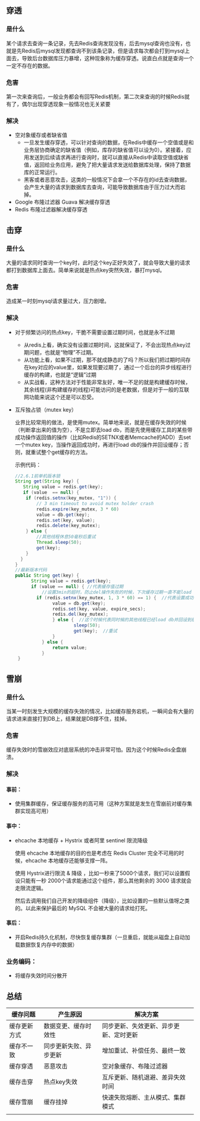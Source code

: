 ## 穿透

### 是什么

某个请求去查询一条记录，先去Redis查询发现没有，后去mysql查询也没有，也就是先Redis后mysql发现都查询不到该条记录，但是请求每次都会打到mysql上面去，导致后台数据库压力暴增，这种现象称为缓存穿透。说直白点就是查询一个一定不存在的数据。

### 危害

第一次来查询后，一般业务都会有回写Redis机制，第二次来查询的时候Redis就有了，偶尔出现穿透现象一般情况也无关紧要

### 解决

- 空对象缓存或者缺省值
  - 一旦发生缓存穿透，可以针对查询的数据，在Redis中缓存一个空值或是和业务层协商确定的缺省值（例如，库存的缺省值可以设为0）。紧接着，应用发送到后续请求再进行查询时，就可以直接从Redis中读取空值或缺省值，返回给业务应用，避免了把大量请求发送给数据库处理，保持了数据库的正常运行。
  - 黑客或者恶意攻击，这类的一般情况下会拿一个不存在的id去查询数据，会产生大量的请求到数据库去查询，可能导致数据库由于压力过大而宕掉。
- Google 布隆过滤器 Guava 解决缓存穿透
- Redis 布隆过滤器解决缓存穿透

## 击穿

### 是什么

大量的请求同时查询一个key时，此时这个key正好失效了，就会导致大量的请求都打到数据库上面去。简单来说就是热点key突然失效，暴打mysql。

### 危害

造成某一时刻mysql请求量过大，压力剧增。

### 解决

- 对于频繁访问的热点key，干脆不需要设置过期时间，也就是永不过期

  -  从redis上看，确实没有设置过期时间，这就保证了，不会出现热点key过期问题，也就是“物理”不过期。
  - 从功能上看，如果不过期，那不就成静态的了吗？所以我们把过期时间存在key对应的value里，如果发现要过期了，通过一个后台的异步线程进行缓存的构建，也就是“逻辑”过期
  - 从实战看，这种方法对于性能非常友好，唯一不足的就是构建缓存时候，其余线程(非构建缓存的线程)可能访问的是老数据，但是对于一般的互联网功能来说这个还是可以忍受。

- 互斥独占锁（mutex key）

  业界比较常用的做法，是使用mutex。简单地来说，就是在缓存失效的时候（判断拿出来的值为空），不是立即去load db，而是先使用缓存工具的某些带成功操作返回值的操作（比如Redis的SETNX或者Memcache的ADD）去set一个mutex key，当操作返回成功时，再进行load db的操作并回设缓存；否则，就重试整个get缓存的方法。

  示例代码：

  ```java
  //2.6.1前单机版本锁
  String get(String key) {  
     String value = redis.get(key);  
     if (value  == null) {  
      if (redis.setnx(key_mutex, "1")) {  
          // 3 min timeout to avoid mutex holder crash  
          redis.expire(key_mutex, 3 * 60)  
          value = db.get(key);  
          redis.set(key, value);  
          redis.delete(key_mutex);  
      } else {  
          //其他线程休息50毫秒后重试  
          Thread.sleep(50);  
          get(key);  
      }  
    }  
  }
  //最新版本代码
  public String get(key) {
        String value = redis.get(key);
        if (value == null) { //代表缓存值过期
            //设置3min的超时，防止del操作失败的时候，下次缓存过期一直不能load db
  		  if (redis.setnx(key_mutex, 1, 3 * 60) == 1) {  //代表设置成功
                value = db.get(key);
                redis.set(key, value, expire_secs);
                redis.del(key_mutex);
                } else {  //这个时候代表同时候的其他线程已经load db并回设到缓存了，这时候重试获取缓存值即可
                        sleep(50);
                        get(key);  //重试
                }
            } else {
                return value;      
            }
   }
  ```

## 雪崩

### 是什么

当某一时刻发生大规模的缓存失效的情况，比如缓存服务宕机，一瞬间会有大量的请求进来直接打到DB上，结果就是DB撑不住，挂掉。

### 危害

缓存失效时的雪崩效应对底层系统的冲击非常可怕。因为这个时候Redis全盘崩溃。

### 解决

#### 事前：

- 使用集群缓存，保证缓存服务的高可用（这种方案就是发生在雪崩前对缓存集群实现高可用）

#### 事中：

- ehcache 本地缓存 + Hystrix 或者阿里 sentinel 限流降级

  使用 ehcache 本地缓存的目的也是考虑在 Redis Cluster 完全不可用的时候，ehcache 本地缓存还能够支撑一阵。

  使用 Hystrix进行限流 & 降级 ，比如一秒来了5000个请求，我们可以设置假设只能有一秒 2000个请求能通过这个组件，那么其他剩余的 3000 请求就会走限流逻辑。

  然后去调用我们自己开发的降级组件（降级），比如设置的一些默认值呀之类的。以此来保护最后的 MySQL 不会被大量的请求给打死。

#### 事后：

- 开启Redis持久化机制，尽快恢复缓存集群（一旦重启，就能从磁盘上自动加载数据恢复内存中的数据）

### 业务编码：

- 将缓存失效时间分散开

## 总结

| 缓存问题     | 产生原因               | 解决方案                               |
| ------------ | ---------------------- | -------------------------------------- |
| 缓存更新方式 | 数据变更、缓存时效性   | 同步更新、失效更新、异步更新、定时更新 |
| 缓存不一致   | 同步更新失败、异步更新 | 增加重试、补偿任务、最终一致           |
| 缓存穿透     | 恶意攻击               | 空对象缓存、布隆过滤器                 |
| 缓存击穿     | 热点key失效            | 互斥更新、随机退避、差异失效时间       |
| 缓存雪崩     | 缓存挂掉               | 快速失败熔断、主从模式、集群模式       |
|              |                        |                                        |



